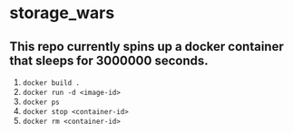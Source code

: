 # storage_wars

## This repo currently spins up a docker container that sleeps for 3000000 seconds. 

1. `docker build .`
2. `docker run -d <image-id>`
3. `docker ps`
4. `docker stop <container-id>`
5. `docker rm <container-id>`
